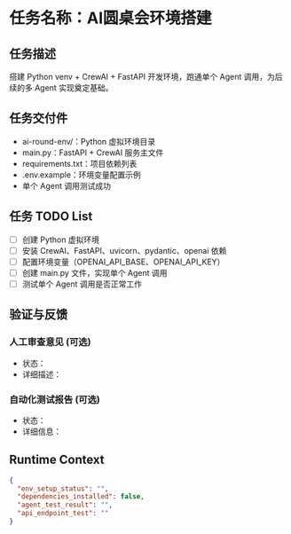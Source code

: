 # 任务名称：AI圆桌会环境搭建

## 任务描述
搭建 Python venv + CrewAI + FastAPI 开发环境，跑通单个 Agent 调用，为后续的多 Agent 实现奠定基础。

## 任务交付件
- ai-round-env/：Python 虚拟环境目录
- main.py：FastAPI + CrewAI 服务主文件
- requirements.txt：项目依赖列表
- .env.example：环境变量配置示例
- 单个 Agent 调用测试成功

## 任务 TODO List
- [ ] 创建 Python 虚拟环境
- [ ] 安装 CrewAI、FastAPI、uvicorn、pydantic、openai 依赖
- [ ] 配置环境变量（OPENAI_API_BASE、OPENAI_API_KEY）
- [ ] 创建 main.py 文件，实现单个 Agent 调用
- [ ] 测试单个 Agent 调用是否正常工作

## 验证与反馈
### 人工审查意见 (可选)
- 状态：
- 详细描述：

### 自动化测试报告 (可选)
- 状态：
- 详细信息：

## Runtime Context
```json
{
  "env_setup_status": "",
  "dependencies_installed": false,
  "agent_test_result": "",
  "api_endpoint_test": ""
}
